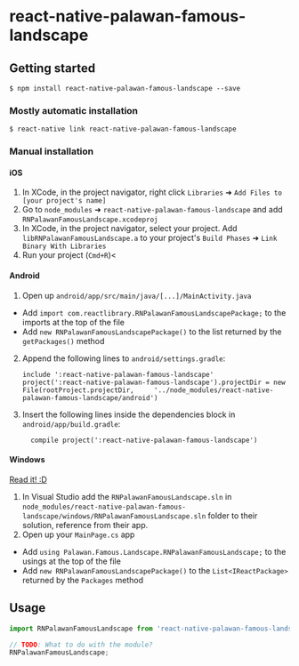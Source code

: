 
# react-native-palawan-famous-landscape

## Getting started

`$ npm install react-native-palawan-famous-landscape --save`

### Mostly automatic installation

`$ react-native link react-native-palawan-famous-landscape`

### Manual installation


#### iOS

1. In XCode, in the project navigator, right click `Libraries` ➜ `Add Files to [your project's name]`
2. Go to `node_modules` ➜ `react-native-palawan-famous-landscape` and add `RNPalawanFamousLandscape.xcodeproj`
3. In XCode, in the project navigator, select your project. Add `libRNPalawanFamousLandscape.a` to your project's `Build Phases` ➜ `Link Binary With Libraries`
4. Run your project (`Cmd+R`)<

#### Android

1. Open up `android/app/src/main/java/[...]/MainActivity.java`
  - Add `import com.reactlibrary.RNPalawanFamousLandscapePackage;` to the imports at the top of the file
  - Add `new RNPalawanFamousLandscapePackage()` to the list returned by the `getPackages()` method
2. Append the following lines to `android/settings.gradle`:
  	```
  	include ':react-native-palawan-famous-landscape'
  	project(':react-native-palawan-famous-landscape').projectDir = new File(rootProject.projectDir, 	'../node_modules/react-native-palawan-famous-landscape/android')
  	```
3. Insert the following lines inside the dependencies block in `android/app/build.gradle`:
  	```
      compile project(':react-native-palawan-famous-landscape')
  	```

#### Windows
[Read it! :D](https://github.com/ReactWindows/react-native)

1. In Visual Studio add the `RNPalawanFamousLandscape.sln` in `node_modules/react-native-palawan-famous-landscape/windows/RNPalawanFamousLandscape.sln` folder to their solution, reference from their app.
2. Open up your `MainPage.cs` app
  - Add `using Palawan.Famous.Landscape.RNPalawanFamousLandscape;` to the usings at the top of the file
  - Add `new RNPalawanFamousLandscapePackage()` to the `List<IReactPackage>` returned by the `Packages` method


## Usage
```javascript
import RNPalawanFamousLandscape from 'react-native-palawan-famous-landscape';

// TODO: What to do with the module?
RNPalawanFamousLandscape;
```
  